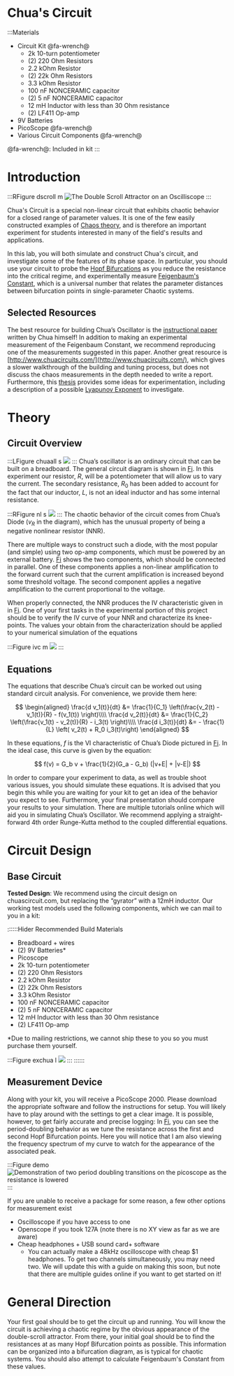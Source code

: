 # Chua's Circuit

:::Materials
- Circuit Kit @fa-wrench@
    - 2k 10-turn potentiometer
    - (2) 220 Ohm Resistors
    - 2.2 kOhm Resistor
    - (2) 22k Ohm Resistors
    - 3.3 kOhm Resistor
    - 100 nF NONCERAMIC capacitor
    - (2) 5 nF NONCERAMIC capacitor
    - 12 mH Inductor with less than 30 Ohm resistance 
    - (2) LF411 Op-amp 
- 9V Batteries
- PicoScope @fa-wrench@
- Various Circuit Components @fa-wrench@

 @fa-wrench@: Included in kit
:::
# Introduction 

:::RFigure dscroll m
![The Double Scroll Attractor on an Oscilliscope](../imgs/Chua/chaos.gif)
:::

Chua's Circuit is a special non-linear circuit that exhibits chaotic behavior for a closed range of parameter values. It is one of the few easily constructed examples of [Chaos theory](https://en.wikipedia.org/wiki/Chaos_theory), and is therefore an important experiment for students interested in many of the field's  results and applications.

In this lab, you will both simulate and construct Chua's circuit, and investigate some of the features of its phase space. In particular, you should use your circuit to probe the [Hopf Bifurcations](https://en.wikipedia.org/wiki/Hopf_bifurcation) as you reduce the resistance into the critical regime, and experimentally measure [Feigenbaum's Constant](https://en.wikipedia.org/wiki/Feigenbaum_constants#The_first_constant), which is a universal number that relates the parameter distances between bifurcation points in single-parameter Chaotic systems.






## Selected Resources
The best resource for building Chua’s Oscillator is the [instructional paper](https://people.eecs.berkeley.edu/~chua/papers/Chua93.pdf) written by Chua himself! In addition to making an experimental measurement of the Feigenbaum Constant, we recommend reproducing one of the measurements suggested in this paper.  Another great resource is [http://www.chuacircuits.com/](http://www.chuacircuits.com/), which gives a slower walkthrough of the building and tuning process, but does not discuss the chaos measurements in the depth needed to write a report. Furthermore, this [thesis](https://lup.lub.lu.se/luur/download?func=downloadFile&recordOId=4499949&fileOId=4499963) provides some ideas for experimentation, including a description of a possible [Lyapunov Exponent](https://en.wikipedia.org/wiki/Lyapunov_exponent) to investigate.

# Theory

## Circuit Overview
:::LFigure chuaall s
![](../imgs/Chua/chuacircuit.png)
:::
Chua’s oscillator is an ordinary circuit that can be built on a breadboard. The general circuit diagram is shown in [Fi](#Fi-chuaall). In this experiment our resistor, $R$, will be a potentiometer that will allow us to vary the current. The secondary resistance, $R_0$ has been added to account for the fact that our inductor, $L$, is not an ideal inductor and has some internal resistance.  


:::RFigure nl s
![](../imgs/Chua/nonlinear.png)
:::
The chaotic behavior of the circuit comes from Chua’s Diode ($v_R$ in the diagram), which has the unusual property of being a negative nonlinear resistor (NNR). 

There are multiple ways to construct such a diode, with the most popular (and simple) using two op-amp components, which must be powered by an external battery. [Fi](#Fi-nl) shows the two components, which should be connected in parallel. One of these components applies a non-linear amplification to the forward current such that the current amplification is increased beyond some threshold voltage. The second component applies a negative amplification to the current proportional to the voltage.




When properly connected, the NNR produces the IV characteristic given in in [Fi](#Fi-ivc). One of your first tasks in the experimental portion of this project should be to verify the IV curve of your NNR and characterize its knee-points. The values your obtain from the characterization should be applied to your numerical simulation of the equations



:::Figure ivc m
![](../imgs/Chua/nlcharacteristic.png)
:::

## Equations

The equations that describe Chua’s circuit can be worked out using standard circuit analysis. For convenience, we provide them here:

$$
\begin{aligned}
\frac{d v_1(t)}{dt} &= \frac{1}{C_1} \left(\frac{v_2(t) - v_1(t)}{R} - f(v_1(t)) \right)\\\\
\frac{d v_2(t)}{dt} &= \frac{1}{C_2} \left(\frac{v_1(t) - v_2(t)}{R} - i_3(t) \right)\\\\
\frac{d i_3(t)}{dt} &= - \frac{1}{L} \left( v_2(t) + R_0 i_3(t)\right)
\end{aligned}
$$

In these equations, $f$ is the VI characteristic of Chua’s Diode pictured in [Fi](#Fi-ivc). In the ideal case, this curve is given by the equation:

$$
f(v) = G_b v + \frac{1}{2}(G_a - G_b) (|v+E| + |v-E|) 
$$


In order to compare your experiment to data, as well as trouble shoot various issues, you should simulate these equations. It is advised that you begin this while you are waiting for your kit to get an idea of the behavior you expect to see. Furthermore, your final presentation should compare your results to your simulation. There are multiple tutorials online which will aid you in simulating Chua’s Oscillator. We recommend applying a straight-forward 4th order Runge-Kutta method to the coupled differential equations.




# Circuit Design 

## Base Circuit
**Tested Design**: We recommend using the circuit design on chuascircuit.com, but replacing the “gyrator” with a 12mH inductor. Our working test models used the following components, which we can mail to you in a kit:

::::::Hider Recommended Build Materials
- Breadboard + wires
- (2) 9V Batteries*
- Picoscope
- 2k 10-turn potentiometer
- (2) 220 Ohm Resistors
- 2.2 kOhm Resistor
- (2) 22k Ohm Resistors
- 3.3 kOhm Resistor
- 100 nF NONCERAMIC capacitor
- (2) 5 nF NONCERAMIC capacitor
- 12 mH Inductor with less than 30 Ohm resistance 
- (2) LF411 Op-amp 

*Due to mailing restrictions, we cannot ship these to you so you must purchase them yourself. 

:::Figure exchua l
![](../imgs/Chua/circuit.png)
:::
::::::






## Measurement Device 
Along with your kit, you will receive a PicoScope 2000. Please download the appropriate software and follow the instructions for setup. You will likely have to play around with the settings to get a clear image. It is possible, however, to get fairly accurate and precise logging: In [Fi](#Fi-demo), you can see the period-doubling behavior as we tune the resistance across the first and second Hopf Bifurcation points. Here you will notice that I am also viewing the frequency spectrum of my curve to watch for the appearance of the associated peak. 

:::Figure demo
![Demonstration of two period doubling transitions on the picoscope as the resistance is lowered](../imgs/Chua/picochua.gif)
:::



If you are unable to receive a package for some reason, a few other options for measurement exist
- Oscilloscope if you have access to one
- Openscope if you took 127A (note there is no XY view as far as we are aware)
- Cheap headphones + USB sound card+ software
    - You can actually make a 48kHz oscilloscope with cheap $1 headphones. To get two channels simultaneously, you may need two. We will update this with a guide on making this soon, but note that there are multiple guides online if you want to get started on it!



# General Direction

Your first goal should be to get the circuit up and running. You will know the circuit is achieving a chaotic regime by the obvious appearance of the double-scroll attractor. From there, your initial goal should be to find the resistances at as many Hopf Bifurcation points as possible. This information can be organized into a bifurcation diagram, as is typical for chaotic systems. You should also attempt to calculate Feigenbaum's Constant from these values.
